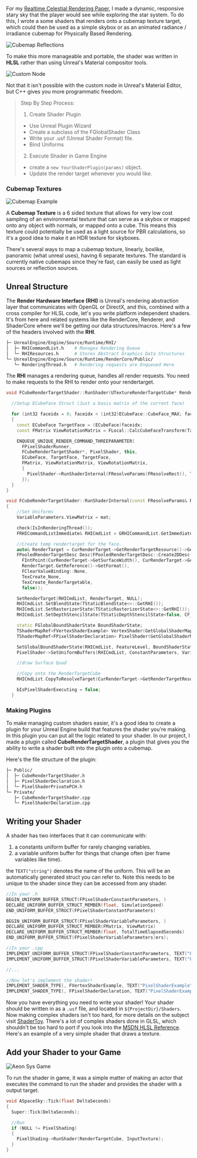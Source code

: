 For my [Realtime Celestial Rendering Paper](https://github.com/OpenHID/realtime-celestial-rendering), I made a dynamic, responsive stary sky that the player would see while exploring the star system. To do this, I wrote a some shaders that renders onto a cubemap texture target, which could then be used as a simple skybox or as an animated radiance / irradiance cubemap for Physically Based Rendering.

![Cubemap Reflections](assets/reflections.gif)

To make this more manageable and portable, the shader was written in **HLSL** rather than using Unreal's Material compositor tools.

![Custom Node](assets/ue4-material-custom.gif)

Not that it isn't possible with the custom node in Unreal's Material Editor, but C++ gives you more programmatic freedom.

>Step By Step Process:
>1. Create Shader Plugin
>  - Use Unreal Plugin Wizard
>  - Create a subclass of the FGlobalShader Class
>  - Write your .usf (Unreal Shader Format) file.
>  - Bind Uniforms
>2. Execute Shader in Game Engine
>  - create a `new YourShaderPlugin(params)` object.
>  - Update the render target whenever you would like.

### Cubemap Textures

![Cubemap Example](assets/directioncubemap.jpg)

A **Cubemap Texture** is a 6 sided texture that allows for very low cost sampling of an environmental texture that can serve as a skybox or mapped onto any object with normals, or mapped onto a cube. This means this texture could potentially be used as a light source for PBR calculations, so it's a good idea to make it an HDR texture for skyboxes.

There's several ways to map a cubemap texture, linearly, boxlike, panoramic (what unreal uses), having 6 separate textures. The standard is currently native cubemaps since they're fast, can easily be used as light sources or reflection sources.

## Unreal Structure

The **Render Hardware Interface (RHI)** is Unreal's rendering abstraction layer that communicates with OpenGL or DirectX, and this, combined with a cross compiler for HLSL code, let's you write platform independent shaders. It's from here and related systems like the RenderCore, Renderer, and ShaderCore where we'll be getting our data structures/macros. Here's a few of the headers involved with the **RHI**.

```bash
├─ UnrealEngine/Engine/Source/Runtime/RHI/
│  ├─ RHICommandList.h    # Manages Rendering Queue
│  └─ RHIResources.h      # Stores Abstract Graphics Data Structures
└─ UnrealEngine/Engine/Source/Runtime/RenderCore/Public/
   └─ RenderingThread.h   # Rendering requests are Enqueued Here
```

The **RHI** manages a rendering queue, handles all render requests. You need to make requests to the RHI to render onto your rendertarget.

```cpp
void FCubeRenderTargetShader::RunShader(UTextureRenderTargetCube* RenderTarget, float time) {

  //Setup ECubeFace Struct (Just a basis matrix of the current face)

  for (int32 faceidx = 0; faceidx < (int32)ECubeFace::CubeFace_MAX; faceidx++)
  {
    const ECubeFace TargetFace = (ECubeFace)faceidx;
    const FMatrix ViewRotationMatrix = FLocal::CalcCubeFaceTransform(TargetFace);

    ENQUEUE_UNIQUE_RENDER_COMMAND_THREEPARAMETER(
      FPixelShaderRunner,
      FCubeRenderTargetShader*, PixelShader, this,
      ECubeFace, TargetFace, TargetFace,
      FMatrix, ViewRotationMatrix, ViewRotationMatrix,
      {
        PixelShader->RunShaderInternal(FResolveParams(FResolveRect(), TargetFace), ViewRotationMatrix);
      });
  }
}

void FCubeRenderTargetShader::RunShaderInternal(const FResolveParams& ResolveParams, const FMatrix mat, UTextureRenderTargetCube* CurRenderTarget)
{
    //Set Uniforms
    VariableParameters.ViewMatrix = mat;

    check(IsInRenderingThread());
    FRHICommandListImmediate& RHICmdList = GRHICommandList.GetImmediateCommandList();

    //Create temp rendertarget for the face.
    auto& RenderTarget = CurRenderTarget->GetRenderTargetResource()->GetRenderTargetTexture();
    FPooledRenderTargetDesc Desc(FPooledRenderTargetDesc::Create2DDesc(
      FIntPoint(CurRenderTarget->GetSurfaceWidth(), CurRenderTarget->GetSurfaceHeight()),
      RenderTarget.GetReference()->GetFormat(),
      FClearValueBinding::None,
      TexCreate_None,
      TexCreate_RenderTargetable,
      false));

    SetRenderTarget(RHICmdList, RenderTarget, NULL);
    RHICmdList.SetBlendState(TStaticBlendState<>::GetRHI());
    RHICmdList.SetRasterizerState(TStaticRasterizerState<>::GetRHI());
    RHICmdList.SetDepthStencilState(TStaticDepthStencilState<false, CF_Always>::GetRHI());

    static FGlobalBoundShaderState BoundShaderState;
    TShaderMapRef<FVertexShaderExample> VertexShader(GetGlobalShaderMap(FeatureLevel));
    TShaderMapRef<FPixelShaderDeclaration> PixelShader(GetGlobalShaderMap(FeatureLevel));

    SetGlobalBoundShaderState(RHICmdList, FeatureLevel, BoundShaderState, GTextureVertexDeclaration.VertexDeclarationRHI, *VertexShader, *PixelShader);
    PixelShader->SetUniformBuffers(RHICmdList, ConstantParameters, VariableParameters);

    //draw Surface Quad

    //Copy onto the RenderTargetCube
    RHICmdList.CopyToResolveTarget(CurRenderTarget->GetRenderTargetResource()->GetRenderTargetTexture(), CurRenderTarget->GetRenderTargetResource()->TextureRHI, false, ResolveParams);

    bIsPixelShaderExecuting = false;
  }
```

### Making Plugins

To make managing custom shaders easier, it's a good idea to create a plugin for your Unreal Engine build that features the shader you're making. In this plugin you can put all the logic related to your shader. In our project, I made a plugin called **CubeRenderTargetShader**, a plugin that gives you the ability to write a shader built into the plugin onto a cubemap.

Here's the file structure of the plugin:

```bash
├─ Public/
│  ├─ CubeRenderTargetShader.h
│  ├─ PixelShaderDeclaration.h
│  └─ PixelShaderPrivatePCH.h
└─ Private/
   ├─ CubeRenderTargetShader.cpp
   └─ PixelShaderDeclaration.cpp
```

## Writing your Shader

A shader has two interfaces that it can communicate with:

1. a constants uniform buffer for rarely changing variables.
2. a variable uniform buffer for things that change often (per frame variables like time).

the `TEXT("string")` denotes the name of the uniform. This will be an automatically generated struct you can refer to. Note this needs to be unique to the shader since they can be accessed from any shader.

```cpp
//In your .h
BEGIN_UNIFORM_BUFFER_STRUCT(FPixelShaderConstantParameters, )
DECLARE_UNIFORM_BUFFER_STRUCT_MEMBER(float, SimulationSpeed)
END_UNIFORM_BUFFER_STRUCT(FPixelShaderConstantParameters)

BEGIN_UNIFORM_BUFFER_STRUCT(FPixelShaderVariableParameters, )
DECLARE_UNIFORM_BUFFER_STRUCT_MEMBER(FMatrix, ViewMatrix)
DECLARE_UNIFORM_BUFFER_STRUCT_MEMBER(float, TotalTimeElapsedSeconds)
END_UNIFORM_BUFFER_STRUCT(FPixelShaderVariableParameters)ers);

//In your .cpp
IMPLEMENT_UNIFORM_BUFFER_STRUCT(FPixelShaderConstantParameters, TEXT("PSConstants"));
IMPLEMENT_UNIFORM_BUFFER_STRUCT(FPixelShaderVariableParameters, TEXT("PSVariables"));

//...

//Now let's implement the shader!
IMPLEMENT_SHADER_TYPE(, FVertexShaderExample, TEXT("PixelShaderExample"), TEXT("MainVertexShader"), SF_Vertex);
IMPLEMENT_SHADER_TYPE(, FPixelShaderDeclaration, TEXT("PixelShaderExample"), TEXT("MainPixelShader"), SF_Pixel);
```

Now you have everything you need to write your shader! Your shader should be written in as a `.usf` file, and located in `${ProjectDir}/Shaders`. Now making complex shaders isn't too hard, for more details on the subject visit [ShaderToy](http://shadertoy.com). There's a lot of complex shaders done in GLSL, which shouldn't be too hard to port if you look into the [MSDN HLSL Reference](https://msdn.microsoft.com/en-us/library/windows/desktop/bb509638%28v=vs.85%29.aspx). Here's an example of a very simple shader that draws a texture.

## Add your Shader to your Game

![Aeon Sys Game](assets/aeon-sys.png)

To run the shader in game, it was a simple matter of making an actor that executes the command to run the shader and provides the shader with a output target.

```cpp
void ASpaceSky::Tick(float DeltaSeconds)
{
  Super::Tick(DeltaSeconds);

  //Run
  if (NULL != PixelShading)
  {
    PixelShading->RunShader(RenderTargetCube, InputTexture);
  }
}
```